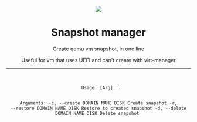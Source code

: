 <div align=center>
  <img src="https://user-images.githubusercontent.com/91050580/211247103-f0dd1327-7429-4072-8eab-3a057b0e5218.svg">
  <h1>Snapshot manager</h1>
  <p>Create qemu vm snapshot, in one line</p>
  <p>Useful for vm that uses UEFI and can't create with virt-manager</p>
  <hr />
<br />
<img>
<code>
  Usage: [Arg]...
  
  Arguments:
    -c, --create DOMAIN NAME DISK        Create snapshot
    -r, --restore DOMAIN NAME DISK      Restore to created snapshot
    -d, --delete DOMAIN NAME DISK        Delete snapshot
</code>
</div>
